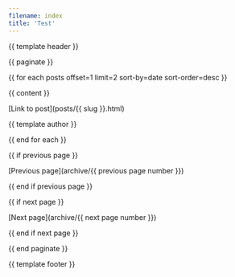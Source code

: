 ```yaml
---
filename: index
title: 'Test'
---
```


{{ template header }}

{{ paginate }}

{{ for each posts offset=1 limit=2 sort-by=date sort-order=desc }}

  <article>

  {{ content }}

  [Link to post](posts/{{ slug }}.html)

  {{ template author }}

  </article>

{{ end for each }}

{{ if previous page }}

[Previous page](archive/{{ previous page number }})

{{ end if previous page }}

{{ if next page }}

[Next page](archive/{{ next page number }})

{{ end if next page }}

{{ end paginate }}

{{ template footer }}